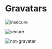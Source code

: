# Gravatars

![insecure](http://gravatar.com/avatar/123?s=50&d=retro)

![secure](https://secure.gravatar.com/avatar/456?s=50&d=retro)

![not-gravatar](http://not-gravatar.com/foo)
